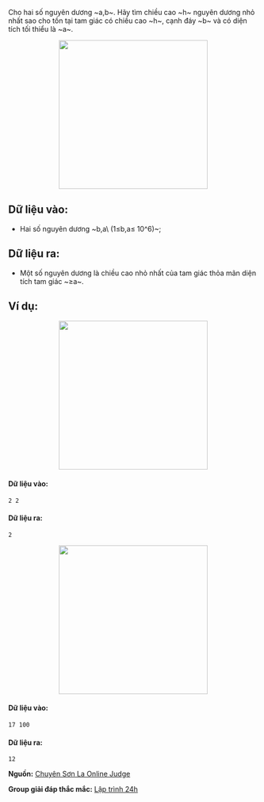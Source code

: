 Cho hai số nguyên dương ~a,b~. Hãy tìm chiều cao ~h~ nguyên dương nhỏ nhất sao cho tồn tại tam giác có chiều cao ~h~, cạnh đáy ~b~ và có diện tích tối thiểu là ~a~.
<center><img src="/images/problems/184/TRIANGLE.png" width="300px" /></center>

## Dữ liệu vào:
- Hai số nguyên dương ~b,a\ (1≤b,a≤ 10^6)~;

## Dữ liệu ra:
- Một số nguyên dương là chiều cao nhỏ nhất của tam giác thỏa mãn diện tích tam giác ~≥a~.

## Ví dụ:
<center><img src="/images/problems/184/TRIANGLE2.png" width="300px" /></center>

#### Dữ liệu vào:
```
2 2
```

#### Dữ liệu ra:
```
2
```

<center><img src="/images/problems/184/TRIANGLE3.png" width="300px" /></center>

#### Dữ liệu vào:
```
17 100
```

#### Dữ liệu ra:
```
12
```
**Nguồn:** [Chuyên Sơn La Online Judge](http://csloj.ddns.net/)

**Group giải đáp thắc mắc:** [Lập trình 24h](https://www.facebook.com/groups/1386904321519984)